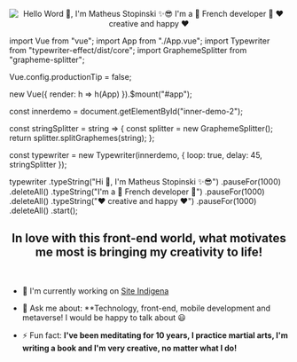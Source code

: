 <p align="center">
  <img src="" alt="Hello Word 👋, I'm Matheus Stopinski ✨😎  I'm a 🚀 French developer 🚀 ❤️ creative and happy ❤️">
</p>

import Vue from "vue";
import App from "./App.vue";
import Typewriter from "typewriter-effect/dist/core";
import GraphemeSplitter from "grapheme-splitter";

Vue.config.productionTip = false;

new Vue({
  render: h => h(App)
}).$mount("#app");

const innerdemo = document.getElementById("inner-demo-2");

const stringSplitter = string => {
  const splitter = new GraphemeSplitter();
  return splitter.splitGraphemes(string);
};

const typewriter = new Typewriter(innerdemo, {
  loop: true,
  delay: 45,
  stringSplitter
});

typewriter
  .typeString("Hi 👋, I'm Matheus Stopinski ✨😎")
  .pauseFor(1000)
  .deleteAll()
  .typeString("I'm a 🚀 French developer 🚀")
  .pauseFor(1000)
  .deleteAll()
  .typeString("❤️ creative and happy ❤️")
  .pauseFor(1000)
  .deleteAll()
  .start();




<h2 align="center">In love with this front-end world, what motivates me most is bringing my creativity to life!</h2 >
<br>

- 🔭 I'm currently working on [Site Indigena](https://github.com/MatheusStopinski/MasterOfInterfaces/tree/Site_Indigena)

- 💬 Ask me about: **Technology, front-end, mobile development and metaverse! I would be happy to talk about 😃

- ⚡ Fun fact: **I've been meditating for 10 years, I practice martial arts, I'm writing a book and I'm very creative, no matter what I do!**

